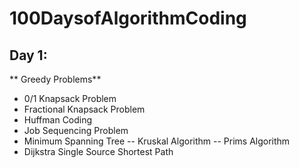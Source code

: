 # 100DaysofAlgorithmCoding


## Day 1:

** Greedy Problems**
- 0/1 Knapsack Problem
- Fractional Knapsack Problem
- Huffman Coding
- Job Sequencing Problem
- Minimum Spanning Tree
    -- Kruskal Algorithm
    -- Prims Algorithm
- Dijkstra Single Source Shortest Path
